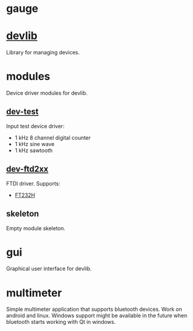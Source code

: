 # gauge

# [devlib](devlib)
Library for managing devices.

# modules
Device driver modules for devlib.

## [dev-test](modules/dev-test)
Input test device driver:
* 1 kHz 8 channel digital counter
* 1 kHz sine wave
* 1 kHz sawtooth 

## [dev-ftd2xx](modules/dev-ftd2xx)
FTDI driver.
Supports:
* [FT232H](http://www.ftdichip.com/Products/ICs/FT232H.htm)

## skeleton
Empty module skeleton.

# gui
Graphical user interface for devlib.

# multimeter
Simple multimeter application that supports bluetooth devices. Work on android and linux.
Windows support might be available in the future when bluetooth starts working with Qt in windows.
